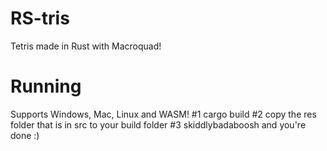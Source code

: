 # RS-tris
 Tetris made in Rust with Macroquad!

# Running
 Supports Windows, Mac, Linux and WASM!
  #1 cargo build
  #2 copy the res folder that is in src to your build folder
  #3 skiddlybadaboosh and you're done :)